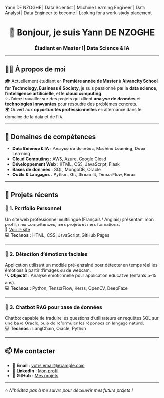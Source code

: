 Yann DE NZOGHE | Data Scientist | Machine Learning Engineer | Data Analyst | Data Engineer to become | Looking for a work-study placement

<h1 align="center">👋 Bonjour, je suis Yann DE NZOGHE</h1>
<h3 align="center">Étudiant en Master 1| Data Science & IA</h3>

---

## 🙋‍♂️ À propos de moi
🎓 Actuellement étudiant en **Première année de Master** à **Aivancity School for Technology, Business & Society**, je suis passionné par la **data science**, l’**intelligence artificielle**, et le **cloud computing**.  
💡 J’aime travailler sur des projets qui allient **analyse de données** et **technologies innovantes** pour résoudre des problèmes concrets.  
🌍 Ouvert aux **opportunités professionnelles** en alternance dans le domaine de la data et de l’IA.

---

## 💼 Domaines de compétences
- **Data Science & IA** : Analyse de données, Machine Learning, Deep Learning
- **Cloud Computing** : AWS, Azure, Google Cloud
- **Développement Web** : HTML, CSS, JavaScript, Flask
- **Bases de données** : SQL, MongoDB, Oracle
- **Outils & Langages** : Python, Git, Streamlit, TensorFlow, Keras

---

## 🚀 Projets récents
### 📌 1. Portfolio Personnel  
Un site web professionnel multilingue (Français / Anglais) présentant mon profil, mes compétences, mes projets et mes formations.  
🔗 [Voir le site](https://yannozghe.github.io/Portfolio-Yann/)  
💻 **Technos** : HTML, CSS, JavaScript, GitHub Pages  

---

### 📌 2. Détection d’émotions faciales  
Application utilisant un modèle pré-entraîné pour détecter en temps réel les émotions à partir d’images ou de webcam.  
🔍 **Objectif** : Analyse émotionnelle pour application éducative (enfants 5-15 ans).  
💻 **Technos** : Python, TensorFlow, Keras, OpenCV, DeepFace  

---

### 📌 3. Chatbot RAG pour base de données  
Chatbot capable de traduire les questions d’utilisateurs en requêtes SQL sur une base Oracle, puis de reformuler les réponses en langage naturel.  
💻 **Technos** : LangChain, Oracle, Python  

---

## 📫 Me contacter
- 📧 **Email** : [votre.email@example.com](mailto:yannoel2002@gmail.com)
- 💼 **LinkedIn** : [Mon profil]([https://www.linkedin.com/in/ton-lien](https://www.linkedin.com/in/yann-de-nzoghe/))
- 🐙 **GitHub** : [Mes projets](https://github.com/Yannozghe)

---

⭐ *N’hésitez pas à me suivre pour découvrir mes futurs projets !*

